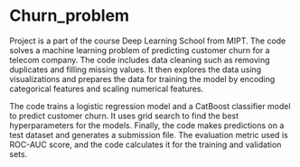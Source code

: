 # Churn_problem
Project is a part of the course Deep Learning School from MIPT. 
The code solves a machine learning problem of predicting customer churn for a telecom company. The code includes data cleaning such as removing duplicates 
and filling missing values. It then explores the data using visualizations and prepares the data for training the model by encoding categorical features 
and scaling numerical features.

The code trains a logistic regression model and a CatBoost classifier model to predict customer churn.
It uses grid search to find the best hyperparameters for the models. Finally, the code makes predictions on a test dataset and generates a submission file.
The evaluation metric used is ROC-AUC score, and the code calculates it for the training and validation sets.
